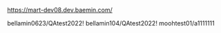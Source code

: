 https://mart-dev08.dev.baemin.com/

bellamin0623/QAtest2022!
bellamin104/QAtest2022!
moohtest01/a1111111